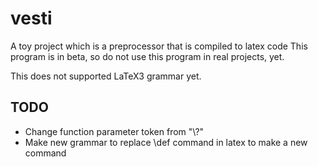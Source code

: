 # vesti

A toy project which is a preprocessor that is compiled to latex code
This program is in beta, so do not use this program in real projects, yet.

This does not supported LaTeX3 grammar yet.

## TODO

-   Change function parameter token from "\\?"
-   Make new grammar to replace \\def command in latex to make a new command
